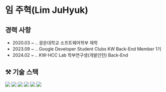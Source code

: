# 임 주혁(Lim JuHyuk) 

## 경력 사항
* 2020.03 ~ .. 광운대학교 소프트웨어학부 재학
* 2023.09 ~ .. Google Developer Student Clubs KW Back-End Member 1기
* 2024.02 ~ .. KW-HCC Lab 학부연구생(개발인턴) Back-End

## ⚒ 기술 스택
<img src="https://img.shields.io/badge/Java-007396?style=flat-square&logo=java&logoColor=white"/> <img src="https://img.shields.io/badge/C++-00599C?style=flat-square&logo=cplusplus&logoColor=white"/> <img src="https://img.shields.io/badge/Spring Boot-6DB33F?style=flat-square&logo=springboot&logoColor=white"/> <img src="https://img.shields.io/badge/MariaDB-003545?style=flat-square&logo=mariadb&logoColor=white"/> <img src="https://img.shields.io/badge/MySQL-4479A1?style=flat-square&logo=mysql&logoColor=white"/> 
 <img src="https://img.shields.io/badge/Intellij Idea-000000?style=flat-square&logo=intellijidea&logoColor=white"/>
